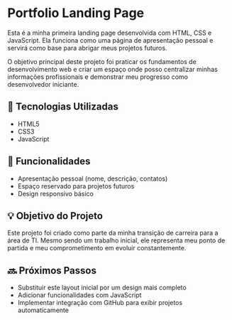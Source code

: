 # Portfolio Landing Page

Esta é a minha primeira landing page desenvolvida com HTML, CSS e JavaScript. Ela funciona como uma página de apresentação pessoal e servirá como base para abrigar meus projetos futuros.

O objetivo principal deste projeto foi praticar os fundamentos de desenvolvimento web e criar um espaço onde posso centralizar minhas informações profissionais e demonstrar meu progresso como desenvolvedor iniciante.

## 🔧 Tecnologias Utilizadas
- HTML5
- CSS3
- JavaScript

## 📌 Funcionalidades
- Apresentação pessoal (nome, descrição, contatos)
- Espaço reservado para projetos futuros
- Design responsivo básico 

## 💡 Objetivo do Projeto
Este projeto foi criado como parte da minha transição de carreira para a área de TI. Mesmo sendo um trabalho inicial, ele representa meu ponto de partida e meu comprometimento em evoluir constantemente.

## 🔜 Próximos Passos
- Substituir este layout inicial por um design mais completo
- Adicionar funcionalidades com JavaScript
- Implementar integração com GitHub para exibir projetos automaticamente


